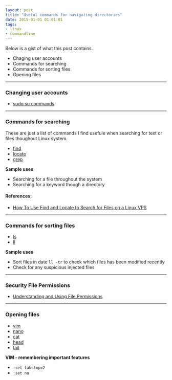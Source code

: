```yaml
---
layout: post
title: "Useful commands for navigating directories"
date: 2015-01-01 01:01:01
tags:
- linux
- commandline
---
```


Below is a gist of what this post contains.

- Chaging user accounts
- Commands for searching
- Commands for sorting files
- Opening files

-----

### Changing user accounts

- [sudo su commands](https://help.ubuntu.com/community/RootSudo)

-----

### Commands for searching

These are just a list of commands I find usefule when searching for text or files thoughout Linux system.

- [find](https://help.ubuntu.com/community/find)
- [locate]()
- [grep](https://help.ubuntu.com/community/grep)

**Sample uses**

- Searching for a file throughout the system
- Searching for a keyword though a directory

#### **References:**

- [How To Use Find and Locate to Search for Files on a Linux VPS](https://www.digitalocean.com/community/tutorials/how-to-use-find-and-locate-to-search-for-files-on-a-linux-vps)

-----

### Commands for sorting files

- [ls]()
- [ll]()

**Sample uses**

- Sort files in date `ll -tr` to check which files has been modified recently
- Check for any suspicious injected files

-----

### Security File Permissions

- [Understanding and Using File Permissions](https://help.ubuntu.com/community/FilePermissions)

-----

### Opening files

- [vim]()
- [nano]()
- [cat]()
- [head]()
- [tail](http://www.computerhope.com/unix/utail.htm)

**VIM - remembering important features**

- `:set tabstop=2`
- `:set nu`
